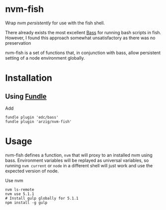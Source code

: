# nvm-fish

Wrap nvm _persistently_ for use with the fish shell.

There already exists the most excellent [Bass](https://github.com/edc/bass) for running bash scripts in fish.
However, I found this approach somewhat unsatisfactory as there was no preservation

nvm-fish is a set of functions that, in conjunction with bass, allow persistent setting of a node environment globally.

# Installation

## Using [Fundle](https://github.com/tuvistavie/fundle)

Add

    fundle plugin 'edc/bass'
    fundle plugin 'arzig/nvm-fish'

# Usage

nvm-fish defines a function, `nvm` that will proxy to an installed nvm using bass.
Environment variables will be replayed as universal variables, so running `nvm current` or `node` in a different shell will just work and use the expected version of node.

Use nvm

    nvm ls-remote
    nvm use 5.1.1
    # Install gulp globally for 5.1.1
    npm install -g gulp
